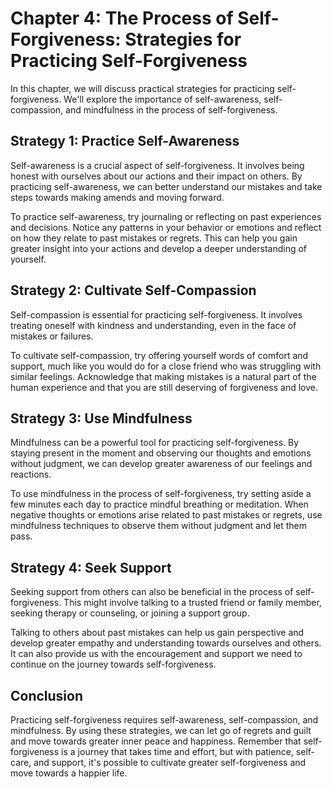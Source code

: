 Chapter 4: The Process of Self-Forgiveness: Strategies for Practicing Self-Forgiveness
======================================================================================

In this chapter, we will discuss practical strategies for practicing self-forgiveness. We'll explore the importance of self-awareness, self-compassion, and mindfulness in the process of self-forgiveness.

Strategy 1: Practice Self-Awareness
-----------------------------------

Self-awareness is a crucial aspect of self-forgiveness. It involves being honest with ourselves about our actions and their impact on others. By practicing self-awareness, we can better understand our mistakes and take steps towards making amends and moving forward.

To practice self-awareness, try journaling or reflecting on past experiences and decisions. Notice any patterns in your behavior or emotions and reflect on how they relate to past mistakes or regrets. This can help you gain greater insight into your actions and develop a deeper understanding of yourself.

Strategy 2: Cultivate Self-Compassion
-------------------------------------

Self-compassion is essential for practicing self-forgiveness. It involves treating oneself with kindness and understanding, even in the face of mistakes or failures.

To cultivate self-compassion, try offering yourself words of comfort and support, much like you would do for a close friend who was struggling with similar feelings. Acknowledge that making mistakes is a natural part of the human experience and that you are still deserving of forgiveness and love.

Strategy 3: Use Mindfulness
---------------------------

Mindfulness can be a powerful tool for practicing self-forgiveness. By staying present in the moment and observing our thoughts and emotions without judgment, we can develop greater awareness of our feelings and reactions.

To use mindfulness in the process of self-forgiveness, try setting aside a few minutes each day to practice mindful breathing or meditation. When negative thoughts or emotions arise related to past mistakes or regrets, use mindfulness techniques to observe them without judgment and let them pass.

Strategy 4: Seek Support
------------------------

Seeking support from others can also be beneficial in the process of self-forgiveness. This might involve talking to a trusted friend or family member, seeking therapy or counseling, or joining a support group.

Talking to others about past mistakes can help us gain perspective and develop greater empathy and understanding towards ourselves and others. It can also provide us with the encouragement and support we need to continue on the journey towards self-forgiveness.

Conclusion
----------

Practicing self-forgiveness requires self-awareness, self-compassion, and mindfulness. By using these strategies, we can let go of regrets and guilt and move towards greater inner peace and happiness. Remember that self-forgiveness is a journey that takes time and effort, but with patience, self-care, and support, it's possible to cultivate greater self-forgiveness and move towards a happier life.
